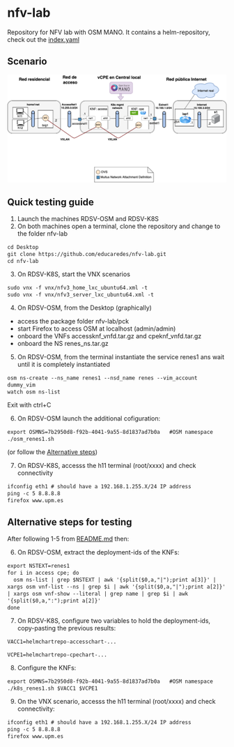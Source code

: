 # nfv-lab
Repository for NFV lab with OSM MANO.
It contains a helm-repository, check out the [index.yaml](index.yaml)

## Scenario
![scenario detail](doc/nfv-lab-figura4.drawio.png)

## Quick testing guide
1. Launch the machines RDSV-OSM and RDSV-K8S
2. On both machines open a terminal, clone the repository and change to the folder nfv-lab

```
cd Desktop
git clone https://github.com/educaredes/nfv-lab.git
cd nfv-lab
```

3. On RDSV-K8S, start the VNX scenarios

```
sudo vnx -f vnx/nfv3_home_lxc_ubuntu64.xml -t
sudo vnx -f vnx/nfv3_server_lxc_ubuntu64.xml -t
```

4. On RDSV-OSM, from the Desktop (graphically)
- access the package folder nfv-lab/pck
- start Firefox to access OSM at localhost (admin/admin)
- onboard the VNFs accessknf_vnfd.tar.gz and cpeknf_vnfd.tar.gz
- onboard the NS renes_ns.tar.gz

5. On RDSV-OSM, from the terminal instantiate the service renes1 ans wait 
until it is completely instantiated

```
osm ns-create --ns_name renes1 --nsd_name renes --vim_account dummy_vim
watch osm ns-list
```

Exit with ctrl+C

6. On RDSV-OSM launch the additional cofiguration:

```
export OSMNS=7b2950d8-f92b-4041-9a55-8d1837ad7b0a   #OSM namespace
./osm_renes1.sh
```

(or follow the [Alternative steps](README-alt-6-9.md))

7. On RDSV-K8S, accesss the h11 terminal (root/xxxx) and  check connectivity

```
ifconfig eth1 # should have a 192.168.1.255.X/24 IP address
ping -c 5 8.8.8.8
firefox www.upm.es
```

## Alternative steps for testing

After following 1-5 from [README.md](README.md) then:

6. On RDSV-OSM, extract the deployment-ids of the KNFs:

```
export NSTEXT=renes1
for i in access cpe; do 
  osm ns-list | grep $NSTEXT | awk '{split($0,a,"|");print a[3]}' | xargs osm vnf-list --ns | grep $i | awk '{split($0,a,"|");print a[2]}' | xargs osm vnf-show --literal | grep name | grep $i | awk '{split($0,a,":");print a[2]}'
done
```

7. On RDSV-K8S, configure two variables to hold the deployment-ids, copy-pasting the previous results:

```
VACC1=helmchartrepo-accesschart-...
```

```
VCPE1=helmchartrepo-cpechart-...
```

8. Configure the KNFs:

```
export OSMNS=7b2950d8-f92b-4041-9a55-8d1837ad7b0a   #OSM namespace
./k8s_renes1.sh $VACC1 $VCPE1
```

9. On the VNX scenario, accesss the h11 terminal (root/xxxx) and check connectivity:

```
ifconfig eth1 # should have a 192.168.1.255.X/24 IP address
ping -c 5 8.8.8.8
firefox www.upm.es
```